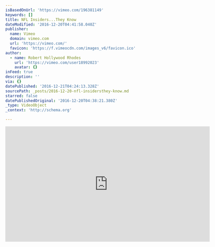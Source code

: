```yaml
---
isBasedOnUrl: 'https://vimeo.com/196381149'
keywords: []
title: NFL Insiders...They Know
dateModified: '2016-12-20T04:41:58.040Z'
publisher:
  name: Vimeo
  domain: vimeo.com
  url: 'https://vimeo.com/'
  favicon: 'https://f.vimeocdn.com/images_v6/favicon.ico'
author:
  - name: Robert Hollywood Rhodes
    url: 'https://vimeo.com/user18992023'
    avatar: {}
inFeed: true
description: ''
via: {}
datePublished: '2016-12-21T04:24:13.328Z'
sourcePath: _posts/2016-12-20-nfl-insidersthey-know.md
starred: false
datePublishedOriginal: '2016-12-20T04:38:21.380Z'
_type: VideoObject
_context: 'http://schema.org'

---
```

<iframe src="https://cdn.embedly.com/widgets/media.html?src=https%3A%2F%2Fplayer.vimeo.com%2Fvideo%2F196381149&amp;url=https%3A%2F%2Fvimeo.com%2F196381149&amp;image=https%3A%2F%2Fi.vimeocdn.com%2Fvideo%2F608841500_640.jpg&amp;key=b7d04c9b404c499eba89ee7072e1c4f7&amp;type=text%2Fhtml&amp;schema=vimeo" width="640" height="360" scrolling="no" frameborder="0" allowfullscreen="" style=""></iframe>